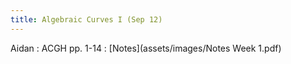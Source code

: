 ```yaml
---
title: Algebraic Curves I (Sep 12)
---
```


Aidan
: ACGH pp. 1-14
  : [Notes](assets/images/Notes Week 1.pdf)

